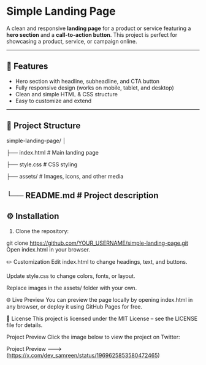 # Simple Landing Page

A clean and responsive **landing page** for a product or service featuring a **hero section** and a **call-to-action button**. This project is perfect for showcasing a product, service, or campaign online.

---

## 🚀 Features

- Hero section with headline, subheadline, and CTA button  
- Fully responsive design (works on mobile, tablet, and desktop)  
- Clean and simple HTML & CSS structure  
- Easy to customize and extend  

---

## 📂 Project Structure

simple-landing-page/
│

├── index.html # Main landing page

├── style.css # CSS styling

├── assets/ # Images, icons, and other media

└── README.md # Project description
---

## ⚙️ Installation

1. Clone the repository:

git clone https://github.com/YOUR_USERNAME/simple-landing-page.git
Open index.html in your browser.

✏️ Customization
Edit index.html to change headings, text, and buttons.

Update style.css to change colors, fonts, or layout.

Replace images in the assets/ folder with your own.

🌐 Live Preview
You can preview the page locally by opening index.html in any browser, or deploy it using GitHub Pages for free.

📄 License
This project is licensed under the MIT License – see the LICENSE file for details.

Project Preview
Click the image below to view the project on Twitter:

Project Preview ---> (https://x.com/dev_samreen/status/1969625853580472465)
